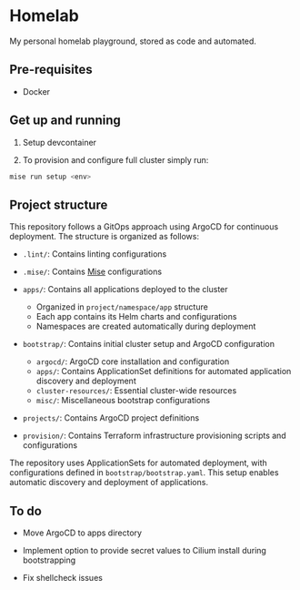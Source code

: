 # Homelab

My personal homelab playground, stored as code and automated.

## Pre-requisites

* Docker

## Get up and running

1. Setup devcontainer

2. To provision and configure full cluster simply run:

```bash
mise run setup <env>
```

## Project structure

This repository follows a GitOps approach using ArgoCD for continuous deployment.
The structure is organized as follows:

* `.lint/`: Contains linting configurations

* `.mise/`: Contains [Mise](https://mise.jdx.dev/) configurations

* `apps/`: Contains all applications deployed to the cluster
  * Organized in `project/namespace/app` structure
  * Each app contains its Helm charts and configurations
  * Namespaces are created automatically during deployment

* `bootstrap/`: Contains initial cluster setup and ArgoCD configuration
  * `argocd/`: ArgoCD core installation and configuration
  * `apps/`: Contains ApplicationSet definitions for automated application discovery and deployment
  * `cluster-resources/`: Essential cluster-wide resources
  * `misc/`: Miscellaneous bootstrap configurations

* `projects/`: Contains ArgoCD project definitions

* `provision/`: Contains Terraform infrastructure provisioning scripts and configurations

The repository uses ApplicationSets for automated deployment,
with configurations defined in `bootstrap/bootstrap.yaml`.
This setup enables automatic discovery and deployment of applications.

## To do

* Move ArgoCD to apps directory

* Implement option to provide secret values to Cilium install during bootstrapping

* Fix shellcheck issues
